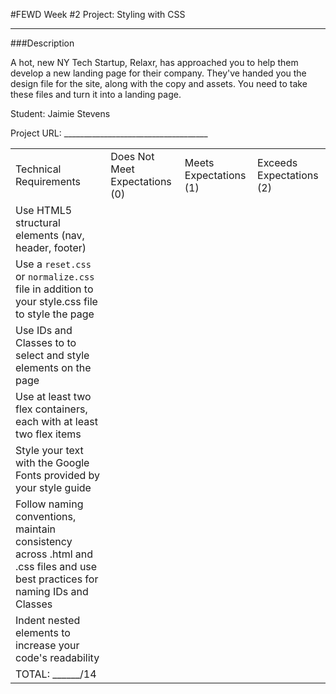#FEWD Week #2 Project: Styling with CSS

---


###Description


A hot, new NY Tech Startup, Relaxr, has approached you to help them develop a new landing page for their company. They've handed you the design file for the site, along with the copy and assets. You need to take these files and turn it into a landing page.

Student: Jaimie Stevens

Project URL: ____________________________________


|                                          |                                |                        |                          |
| ---------------------------------------- | ------------------------------ | ---------------------- | ------------------------ |
| Technical Requirements                   | Does Not Meet Expectations (0) | Meets Expectations (1) | Exceeds Expectations (2) |
| Use HTML5 structural elements (nav, header, footer) |                                |                        |                          |
| Use a `reset.css` or `normalize.css` file in addition to your style.css file to style the page |                                |                        |                          |
| Use IDs and Classes to to select and style elements on the page |                                |                        |                          |
| Use at least two flex containers, each with at least two flex items |                                |                        |                          |
| Style your text with the Google Fonts provided by your style guide |                                |                        |                          |
| Follow naming conventions, maintain consistency across .html and .css files and use best practices for naming IDs and Classes |                                |                        |                          |
| Indent nested elements to increase your code's readability |                                |                        |                          |
| TOTAL: ______/14                         |                                |                        |                          |

